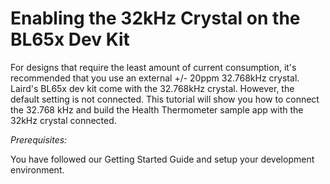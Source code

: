 # Enabling the 32kHz Crystal on the BL65x Dev Kit

For designs that require the least amount of current consumption, it's recommended that you use an external +/- 20ppm 32.768kHz crystal. Laird's BL65x dev kit come with the 32.768kHz crystal. However, the default setting is not connected. This tutorial will show you how to connect the 32.768 kHz and  build the Health Thermometer sample app with the 32kHz crystal connected.



*Prerequisites:*

You have followed our Getting Started Guide and setup your development environment.



